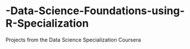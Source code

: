 # -Data-Science-Foundations-using-R-Specialization
Projects from the Data Science Specialization Coursera

